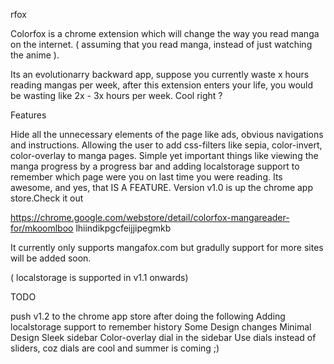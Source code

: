 
rfox

Colorfox is a chrome extension which will change the way you read manga on the internet. ( assuming that you read manga, instead of just watching the anime ).

Its an evolutionarry backward app, suppose you currently waste x hours reading mangas per week, after this extension enters your life, you would be wasting like 2x - 3x hours per week. Cool right ?

Features

Hide all the unnecessary elements of the page like ads, obvious navigations and instructions.
Allowing the user to add css-filters like sepia, color-invert, color-overlay to manga pages.
Simple yet important things like viewing the manga progress by a progress bar and adding localstorage support to remember which page were you on last time you were reading.
Its awesome, and yes, that IS A FEATURE.
Version v1.0 is up the chrome app store.Check it out

https://chrome.google.com/webstore/detail/colorfox-mangareader-for/mkoomlboo lhiindikpgcfeijjipegmkb

It currently only supports mangafox.com but gradully support for more sites will be added soon.

( localstorage is supported in v1.1 onwards)

TODO

push v1.2 to the chrome app store after doing the following
Adding localstorage support to remember history
Some Design changes
Minimal Design
Sleek sidebar
Color-overlay dial in the sidebar
Use dials instead of sliders, coz dials are cool and summer is coming ;)
